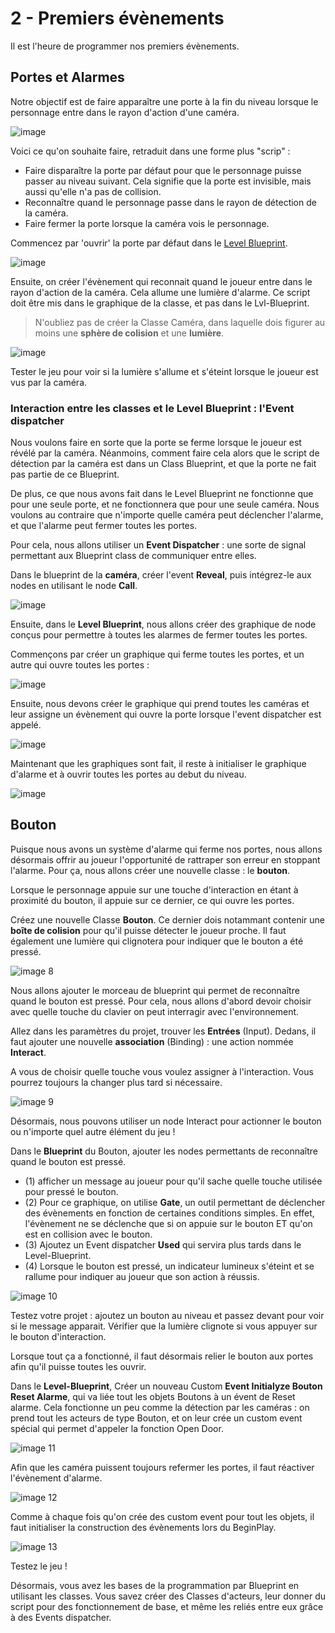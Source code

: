 # 2 - Premiers évènements

Il est l'heure de programmer nos premiers évènements. 

## Portes et Alarmes

Notre objectif est de faire apparaître une porte à la fin du niveau lorsque le personnage entre dans le rayon d'action d'une caméra. 

![image](https://github.com/g404-code-gaming/Stealthgame/blob/main/image/2_evenement_1.png)

Voici ce qu'on souhaite faire, retraduit dans une forme plus "scrip" : 
  - Faire disparaître la porte par défaut pour que le personnage puisse passer au niveau suivant. Cela signifie que la porte est invisible, mais aussi qu'elle n'a pas de collision.
  - Reconnaître quand le personnage passe dans le rayon de détection de la caméra.
  - Faire fermer la porte lorsque la caméra vois le personnage. 

Commencez par 'ouvrir' la porte par défaut dans le [Level Blueprint](https://github.com/g404-code-gaming/UnrealEngine_cour/blob/main/Blueprint.md).

![image](https://github.com/g404-code-gaming/Stealthgame/blob/main/image/2_evenement_2.png)

Ensuite, on créer l'évènement qui reconnait quand le joueur entre dans le rayon d'action de la caméra. Cela allume une lumière d'alarme. Ce script doit être mis dans le graphique de la classe, et pas dans le Lvl-Blueprint. 

> N'oubliez pas de créer la Classe Caméra, dans laquelle dois figurer au moins une **sphère de colision** et une **lumière**.

![image](https://github.com/g404-code-gaming/Stealthgame/blob/main/image/2_evenement_3.png)

Tester le jeu pour voir si la lumière s'allume et s'éteint lorsque le joueur est vus par la caméra.

### Interaction entre les classes et le Level Blueprint : l'Event dispatcher

Nous voulons faire en sorte que la porte se ferme lorsque le joueur est révélé par la caméra. Néanmoins, comment faire cela alors que le script de détection par la caméra est dans un Class Blueprint, et que la porte ne fait pas partie de ce Blueprint. 

De plus, ce que nous avons fait dans le Level Blueprint ne fonctionne que pour une seule porte, et ne fonctionnera que pour une seule caméra. Nous voulons au contraire que n'importe quelle caméra peut déclencher l'alarme, et que l'alarme peut fermer toutes les portes.

Pour cela, nous allons utiliser un **Event Dispatcher** : une sorte de signal permettant aux Blueprint class de communiquer entre elles.

Dans le blueprint de la **caméra**, créer l'event **Reveal**, puis intégrez-le aux nodes en utilisant le node **Call**. 

![image](https://github.com/g404-code-gaming/Stealthgame/blob/main/image/2_evenement_4.png)

Ensuite, dans le **Level Blueprint**, nous allons créer des graphique de node conçus pour permettre à toutes les alarmes de fermer toutes les portes. 

Commençons par créer un graphique qui ferme toutes les portes, et un autre qui ouvre toutes les portes : 

![image](https://github.com/g404-code-gaming/Stealthgame/blob/main/image/2_evenement_5.png)

Ensuite, nous devons créer le graphique qui prend toutes les caméras et leur assigne un évènement qui ouvre la porte lorsque l'event dispatcher est appelé. 

![image](https://github.com/g404-code-gaming/Stealthgame/blob/main/image/2_evenement_6.png)

Maintenant que les graphiques sont fait, il reste à initialiser le graphique d'alarme et à ouvrir toutes les portes au debut du niveau. 

![image](https://github.com/g404-code-gaming/Stealthgame/blob/main/image/2_evenement_7.png)

## Bouton 

Puisque nous avons un système d'alarme qui ferme nos portes, nous allons désormais offrir au joueur l'opportunité de rattraper son erreur en stoppant l'alarme. Pour ça, nous allons créer une nouvelle classe : le **bouton**. 

Lorsque le personnage appuie sur une touche d'interaction en étant à proximité du bouton, il appuie sur ce dernier, ce qui ouvre les portes. 

Créez une nouvelle Classe **Bouton**. Ce dernier dois notammant contenir une **boîte de colision** pour qu'il puisse détecter le joueur proche. Il faut également une lumière qui clignotera pour indiquer que le bouton a été pressé. 

![image 8](https://github.com/g404-code-gaming/Stealthgame/blob/main/image/2_evenement_8.png)

Nous allons ajouter le morceau de blueprint qui permet de reconnaître quand le bouton est pressé. Pour cela, nous allons d'abord devoir choisir avec quelle touche du clavier on peut interragir avec l'environnement. 

Allez dans les paramètres du projet, trouver les **Entrées** (Input). Dedans, il faut ajouter une nouvelle **association** (Binding) : une action nommée **Interact**. 

A vous de choisir quelle touche vous voulez assigner à l'interaction. Vous pourrez toujours la changer plus tard si nécessaire. 

![image 9](https://github.com/g404-code-gaming/Stealthgame/blob/main/image/2_evenement_9.png)

Désormais, nous pouvons utiliser un node Interact pour actionner le bouton ou n'importe quel autre élément du jeu ! 

Dans le **Blueprint** du Bouton, ajouter les nodes permettants de reconnaître quand le bouton est pressé. 
  - (1) afficher un message au joueur pour qu'il sache quelle touche utilisée pour pressé le bouton. 
  - (2) Pour ce graphique, on utilise **Gate**, un outil permettant de déclencher des évènements en fonction de certaines conditions simples. En effet, l'évènement ne se déclenche que si on appuie sur le bouton ET qu'on est en collision avec le bouton.
  - (3) Ajoutez un Event dispatcher **Used** qui servira plus tards dans le Level-Blueprint.
  - (4) Lorsque le bouton est pressé, un indicateur lumineux s'éteint et se rallume pour indiquer au joueur que son action à réussis. 

![image 10](https://github.com/g404-code-gaming/Stealthgame/blob/main/image/2_evenement_10.png)

Testez votre projet : ajoutez un bouton au niveau et passez devant pour voir si le message apparait. Vérifier que la lumière clignote si vous appuyer sur le bouton d'interaction. 

Lorsque tout ça a fonctionné, il faut désormais relier le bouton aux portes afin qu'il puisse toutes les ouvrir. 

Dans le **Level-Blueprint**, Créer un nouveau Custom **Event Initialyze Bouton Reset Alarme**, qui va liée tout les objets Boutons à un évent de Reset alarme. 
Cela fonctionne un peu comme la détection par les caméras : on prend tout les acteurs de type Bouton, et on leur crée un custom event spécial qui permet d'appeler la fonction Open Door. 

![image 11](https://github.com/g404-code-gaming/Stealthgame/blob/main/image/2_evenement_11.png)

Afin que les caméra puissent toujours refermer les portes, il faut réactiver l'évènement d'alarme. 

![image 12](https://github.com/g404-code-gaming/Stealthgame/blob/main/image/2_evenement_12.png)

Comme à chaque fois qu'on crée des custom event pour tout les objets, il faut initialiser la construction des évènements lors du BeginPlay. 

![image 13](https://github.com/g404-code-gaming/Stealthgame/blob/main/image/2_evenement_13.png)

Testez le jeu ! 

Désormais, vous avez les bases de la programmation par Blueprint en utilisant les classes. Vous savez créer des Classes d'acteurs, leur donner du script pour des fonctionnement de base, et même les reliés entre eux grâce à des Events dispatcher.



